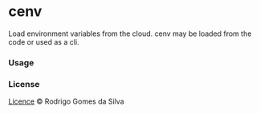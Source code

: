 # cenv

Load environment variables from the cloud. cenv may be loaded from the code or used as a cli.

### Usage

### License
[Licence](https://github.com/rodrigogs/cenv/blob/master/LICENSE) © Rodrigo Gomes da Silva
